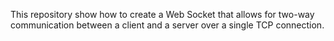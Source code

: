 This repository show how to create a Web Socket that allows for two-way communication between a client and a server over a single TCP connection.